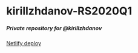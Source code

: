 # kirillzhdanov-RS2020Q1
##### Private repository for @kirillzhdanov
[Netlify deploy](https://kirillzhdanov-english-for-kids.netlify.app/)
